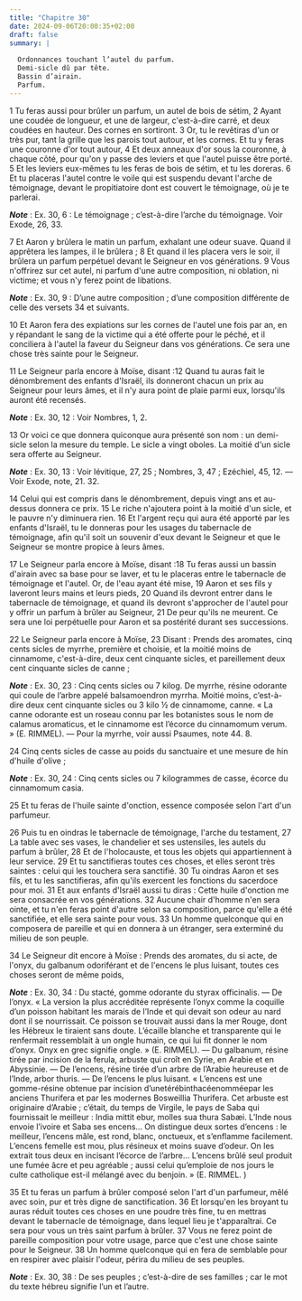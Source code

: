 ```yaml
---
title: "Chapitre 30"
date: 2024-09-06T20:00:35+02:00
draft: false
summary: |
  
  Ordonnances touchant l’autel du parfum.
  Demi-sicle dû par tête.
  Bassin d’airain.
  Parfum.
---
```



1 Tu feras aussi pour brûler un parfum, un autel de bois de sétim, 2 Ayant une coudée de longueur, et une de largeur, c'est-à-dire carré, et deux coudées en hauteur. Des cornes en sortiront. 3 Or, tu le revêtiras d'un or très pur, tant la grille que les parois tout autour, et les cornes. Et tu y feras une couronne d'or tout autour, 4 Et deux anneaux d'or sous la couronne, à chaque côté, pour qu'on y passe des leviers et que l'autel puisse être porté. 5 Et les leviers eux-mêmes tu les feras de bois de sétim, et tu les doreras. 6 Et tu placeras l'autel contre le voile qui est suspendu devant l'arche de témoignage, devant le propitiatoire dont est couvert le témoignage, où je te parlerai.

***Note*** :  Ex. 30, 6 : Le témoignage ; c’est-à-dire l’arche du témoignage. Voir Exode, 26, 33.


7 Et Aaron y brûlera le matin un parfum, exhalant une odeur suave. Quand il apprêtera les lampes, il le brûlera ; 8 Et quand il les placera vers le soir, il brûlera un parfum perpétuel devant le Seigneur en vos générations. 9 Vous n'offrirez sur cet autel, ni parfum d'une autre composition, ni oblation, ni victime; et vous n'y ferez point de libations.

***Note*** :  Ex. 30, 9 : D’une autre composition ; d’une composition différente de celle des versets 34 et suivants.

10 Et Aaron fera des expiations sur les cornes de l'autel une fois par an, en y répandant le sang de la victime qui a été offerte pour le péché, et il conciliera à l'autel la faveur du Seigneur dans vos générations. Ce sera une chose très sainte pour le Seigneur.


11 Le Seigneur parla encore à Moïse, disant :12 Quand tu auras fait le dénombrement des enfants d'Israël, ils donneront chacun un prix au Seigneur pour leurs âmes, et il n'y aura point de plaie parmi eux, lorsqu'ils auront été recensés.

***Note*** :  Ex. 30, 12 : Voir Nombres, 1, 2.

13 Or voici ce que donnera quiconque aura présenté son nom : un demi-sicle selon la mesure du temple. Le sicle a vingt oboles. La moitié d'un sicle sera offerte au Seigneur.

***Note*** :  Ex. 30, 13 : Voir lévitique, 27, 25 ; Nombres, 3, 47 ; Ezéchiel, 45, 12. ― Voir Exode, note, 21. 32.

14 Celui qui est compris dans le dénombrement, depuis vingt ans et au-dessus donnera ce prix. 15 Le riche n'ajoutera point à la moitié d'un sicle, et le pauvre n'y diminuera rien. 16 Et l'argent reçu qui aura été apporté par les enfants d'Israël, tu le donneras pour les usages du tabernacle de témoignage, afin qu'il soit un souvenir d'eux devant le Seigneur et que le Seigneur se montre propice à leurs âmes.


17 Le Seigneur parla encore à Moïse, disant :18 Tu feras aussi un bassin d'airain avec sa base pour se laver, et tu le placeras entre le tabernacle de témoignage et l'autel. Or, de l'eau ayant été mise, 19 Aaron et ses fils y laveront leurs mains et leurs pieds, 20 Quand ils devront entrer dans le tabernacle de témoignage, et quand ils devront s'approcher de l'autel pour y offrir un parfum à brûler au Seigneur, 21 De peur qu'ils ne meurent. Ce sera une loi perpétuelle pour Aaron et sa postérité durant ses successions.


22 Le Seigneur parla encore à Moïse, 23 Disant : Prends des aromates, cinq cents sicles de myrrhe, première et choisie, et la moitié moins de cinnamome, c'est-à-dire, deux cent cinquante sicles, et pareillement deux cent cinquante sicles de canne ;

***Note*** :  Ex. 30, 23 : Cinq cents sicles ou 7 kilog. De myrrhe, résine odorante qui coule de l’arbre appelé balsamoendron myrrha. Moitié moins, c’est-à-dire deux cent cinquante sicles ou 3 kilo ½ de cinnamome, canne. « La canne odorante est un roseau connu par les botanistes sous le nom de calamus aromaticus, et le cinnamome est l’écorce du cinnamomum verum. » (E. RIMMEL). ― Pour la myrrhe, voir aussi Psaumes, note 44. 8.

24 Cinq cents sicles de casse au poids du sanctuaire et une mesure de hin d'huile d'olive ;

***Note*** :  Ex. 30, 24 : Cinq cents sicles ou 7 kilogrammes de casse, écorce du cinnamomum casia.

25 Et tu feras de l'huile sainte d'onction, essence composée selon l'art d'un parfumeur.


26 Puis tu en oindras le tabernacle de témoignage, l'arche du testament, 27 La table avec ses vases, le chandelier et ses ustensiles, les autels du parfum à brûler, 28 Et de l'holocauste, et tous les objets qui appartiennent à leur service. 29 Et tu sanctifieras toutes ces choses, et elles seront très saintes : celui qui les touchera sera sanctifié. 30 Tu oindras Aaron et ses fils, et tu les sanctifieras, afin qu'ils exercent les fonctions du sacerdoce pour moi. 31 Et aux enfants d'Israël aussi tu diras : Cette huile d'onction me sera consacrée en vos générations. 32 Aucune chair d'homme n'en sera ointe, et tu n'en feras point d'autre selon sa composition, parce qu'elle a été sanctifiée, et elle sera sainte pour vous. 33 Un homme quelconque qui en composera de pareille et qui en donnera à un étranger, sera exterminé du milieu de son peuple.


34 Le Seigneur dit encore à Moïse : Prends des aromates, du si acte, de l'onyx, du galbanum odoriférant et de l'encens le plus luisant, toutes ces choses seront de même poids,

***Note*** :  Ex. 30, 34 : Du stacté, gomme odorante du styrax officinalis. ― De l’onyx. « La version la plus accréditée représente l’onyx comme la coquille d’un poisson habitant les marais de l’Inde et qui devait son odeur au nard dont il se nourrissait. Ce poisson se trouvait aussi dans la mer Rouge, dont les Hébreux le tiraient sans doute. L’écaille blanche et transparente qui le renfermait ressemblait à un ongle humain, ce qui lui fit donner le nom d’onyx. Onyx en grec signifie ongle. » (E. RIMMEL). ― Du galbanum, résine tirée par incision de la ferula, arbuste qui croît en Syrie, en Arabie et en Abyssinie. ― De l’encens, résine tirée d’un arbre de l’Arabie heureuse et de l’Inde, arbor thuris. ― De l’encens le plus luisant. « L’encens est une gomme-résine obtenue par incision d’unetérébinthacéenomméepar les anciens Thurifera et par les modernes Bosweillia Thurifera. Cet arbuste est originaire d’Arabie ; c’était, du temps de Virgile, le pays de Saba qui fournissait le meilleur : India mittit ebur, molles sua thura
Sabæi. L’Inde nous envoie l’ivoire et Saba ses encens… On distingue deux sortes d’encens : le meilleur, l’encens mâle, est rond, blanc, onctueux, et s’enflamme facilement. L’encens femelle est mou, plus résineux et moins suave d’odeur. On les extrait tous deux en incisant l’écorce de l’arbre… L’encens brûlé seul produit une fumée âcre et peu agréable ; aussi celui qu’emploie de nos jours le culte catholique est-il mélangé avec du benjoin. » (E. RIMMEL. )

35 Et tu feras un parfum à brûler composé selon l'art d'un parfumeur, mêlé avec soin, pur et très digne de sanctification. 36 Et lorsqu'en les broyant tu auras réduit toutes ces choses en une poudre très fine, tu en mettras devant le tabernacle de témoignage, dans lequel lieu je t'apparaîtrai. Ce sera pour vous un très saint parfum à brûler. 37 Vous ne ferez point de pareille composition pour votre usage, parce que c'est une chose sainte pour le Seigneur. 38 Un homme quelconque qui en fera de semblable pour en respirer avec plaisir l'odeur, périra du milieu de ses peuples.

***Note*** :  Ex. 30, 38 : De ses peuples ; c’est-à-dire de ses familles ; car le mot du texte hébreu signifie l’un et l’autre.

